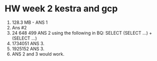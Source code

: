 # HW week 2 kestra and gcp

1. 128.3 MB - ANS 1
2. Ans #2 
3. 24 648 499 ANS 2 using the following in BQ: SELECT (SELECT ...) + (SELECT ...)
4. 1734051 ANS 3.
5. 1925152 ANS 3.
6. ANS 2 and 3 would work.
